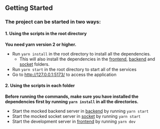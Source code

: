 

## Getting Started

### The project can be started in two ways:

#### 1. Using the scripts in the root directory

**You need yarn version 2 or higher.**

- Run `yarn install` in the root directory to install all the dependencies.
  - This will also install the dependencies in the [frontend](frontend), [backend](backend) and [socket](socket) folders.
- Run `yarn start` in the root directory to start all of the services
- Go to http://127.0.0.1:5173/ to access the application

#### 2. Using the scripts in each folder

**Before running the commands, make sure you have installed the dependencies first by running `yarn install` in all
the directories.**

- Start the mocked backend server in [backend](backend) by running `yarn start`
- Start the mocked socket server in [socket](socket) by running `yarn start`
- Start the development server in [frontend](frontend) by running `yarn dev`
